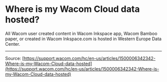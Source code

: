 # Where is my Wacom Cloud data hosted?

All Wacom user created content in Wacom Inkspace app, Wacom Bamboo paper, or created in Wacom Inkspace.com is hosted in Western Europe Data Center.

---
Source: [https://support.wacom.com/hc/en-us/articles/1500006342342-Where-is-my-Wacom-Cloud-data-hosted](https://support.wacom.com/hc/en-us/articles/1500006342342-Where-is-my-Wacom-Cloud-data-hosted)
